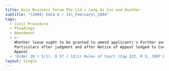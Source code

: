 ```yaml
---
title: Asia Business Forum Pte Ltd v Long Ai Sin and Another
subtitle: "[2004] SGCA 6 / 13\_February\_2004"
tags:
  - Civil Procedure
  - Pleadings
  - Amendment
  - >-
    Whether leave ought to be granted to amend applicant\'s Further and Better
    Particulars after judgment and after Notice of Appeal lodged to Court of
    Appeal
  - 'Order 20 r 5(1), O 57 r 13(1) Rules of Court (Cap 322, R 5, 1997 Rev Ed)'
layout: single
---
```


